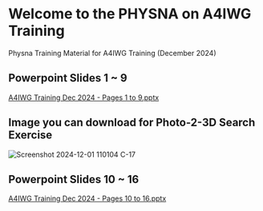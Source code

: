# Welcome to the PHYSNA on A4IWG Training
Physna Training Material for A4IWG Training (December 2024)

## Powerpoint Slides 1 ~ 9

[A4IWG Training Dec 2024 - Pages 1 to 9.pptx](https://github.com/user-attachments/files/17969809/A4IWG.Training.Dec.2024.-.Pages.1.to.9.pptx)

## Image you can download for Photo-2-3D Search Exercise

![Screenshot 2024-12-01 110104 C-17](https://github.com/user-attachments/assets/69b2a784-ce88-416e-a1d3-a791938f1c11) 

## Powerpoint Slides 10 ~ 16

[A4IWG Training Dec 2024 - Pages 10 to 16.pptx](https://github.com/user-attachments/files/17969884/A4IWG.Training.Dec.2024.-.Pages.10.to.16.pptx)

